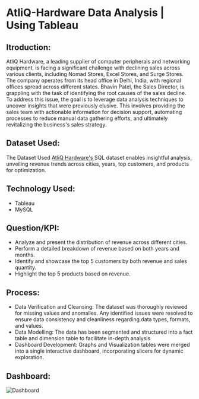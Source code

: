 # AtliQ-Hardware Data Analysis | Using Tableau

## **Itroduction:**
AtliQ Hardware, a leading supplier of computer peripherals and networking equipment, is facing a significant challenge with declining sales across various clients, including Nomad Stores, Excel Stores, and Surge Stores. The company operates from its head office in Delhi, India, with regional offices spread across different states. Bhavin Patel, the Sales Director, is grappling with the task of identifying the root causes of the sales decline. To address this issue, the goal is to leverage data analysis techniques to uncover insights that were previously elusive. This involves providing the sales team with actionable information for decision support, automating processes to reduce manual data gathering efforts, and ultimately revitalizing the business's sales strategy.

## **Dataset Used:**
The Dataset Used <a href ="https://github.com/vishaltiwari1/AtliQ-Hardware_Data_Analysis/tree/main/AtliQ%20Hardware%20Data%20analysis"> AtliQ Hardware's </a> SQL dataset enables insightful analysis, unveiling revenue trends across cities, years, top customers, and products for optimization.

## **Technology Used:**
- Tableau
- MySQL

## **Question/KPI:**
- Analyze and present the distribution of revenue across different cities.
- Perform a detailed breakdown of revenue based on both years and months.
- Identify and showcase the top 5 customers by both revenue and sales quantity.
- Highlight the top 5 products based on revenue.

## **Process:**
- Data Verification and Cleansing: The dataset was thoroughly reviewed for missing values and anomalies. Any identified issues were resolved to ensure data consistency and cleanliness regarding data types, formats, and values.
- Data Modelling: The data has been segmented and structured into a fact table and dimension table to facilitate in-depth analysis
- Dashboard Development: Graphs and Visualization tables were merged into a single interactive dashboard, incorporating slicers for dynamic exploration.

## **Dashboard:**
![Dashboard](https://github.com/vishaltiwari1/AtliQ-Hardware_Data_Analysis/assets/150030527/b3ca130e-b4ce-4238-9b71-39be6b9a2bd3)


